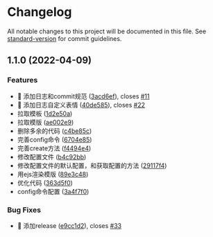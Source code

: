 # Changelog

All notable changes to this project will be documented in this file. See [standard-version](https://github.com/conventional-changelog/standard-version) for commit guidelines.

## 1.1.0 (2022-04-09)


### Features

* 🎸 添加日志和commit规范 ([3acd6ef](https://github.com/lyxdream/yx-cli/commit/3acd6ef81f48848d4003388134f8449a07b8185a)), closes [#11](https://github.com/lyxdream/yx-cli/issues/11)
* 🎸 添加日志自定义表情 ([40de585](https://github.com/lyxdream/yx-cli/commit/40de5859406416fba5cf36c1bf29f6770bf8d971)), closes [#22](https://github.com/lyxdream/yx-cli/issues/22)
* 拉取模板 ([1d2e50a](https://github.com/lyxdream/yx-cli/commit/1d2e50a6b1d243ea159f36cca1e18248bccc7d9b))
* 拉取模版 ([ae002e9](https://github.com/lyxdream/yx-cli/commit/ae002e98f5c6428416cecba06ac4d1fc6ce7962a))
* 删除多余的代码 ([c4be85c](https://github.com/lyxdream/yx-cli/commit/c4be85c384bffe3b822fd4066a0c74ec5b344a08))
* 完善config命令 ([6704e85](https://github.com/lyxdream/yx-cli/commit/6704e85ec56c99447fcc02c3ff9f29dea29c8f16))
* 完善create方法 ([f4494e4](https://github.com/lyxdream/yx-cli/commit/f4494e4e1daa206ddaaecead8dbe772b6b2d9cc5))
* 修改配置文件 ([b4c92bb](https://github.com/lyxdream/yx-cli/commit/b4c92bb1b17b11aca3e3c9a39bb940a1278e9f51))
* 修改配置文件的默认配置，和获取配置的方法 ([29117f4](https://github.com/lyxdream/yx-cli/commit/29117f466bdc4f679cf63a9a13b9c79a6a23886f))
* 用ejs渲染模版 ([89e3c48](https://github.com/lyxdream/yx-cli/commit/89e3c484caf5b4f2b1f41616663b413b05ed2b49))
* 优化代码 ([363d5f0](https://github.com/lyxdream/yx-cli/commit/363d5f06aa05839833c1f8f87dcf96e750ceb358))
* config命令配置 ([3a4f7f0](https://github.com/lyxdream/yx-cli/commit/3a4f7f0e38854844873c2571b629dd3d085fb5ef))


### Bug Fixes

* 🐛 添加release ([e9cc1d2](https://github.com/lyxdream/yx-cli/commit/e9cc1d2de53900a80ce07842da5772ea054ba05c)), closes [#33](https://github.com/lyxdream/yx-cli/issues/33)
